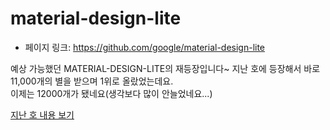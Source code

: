# material-design-lite

- 페이지 링크: https://github.com/google/material-design-lite

예상 가능했던 MATERIAL-DESIGN-LITE의 재등장입니다~
지난 호에 등장해서 바로 11,000개의 별을 받으며 1위로 올랐었는데요.  
이제는 12000개가 됐네요(생각보다 많이 안늘었네요...)

[지난 호 내용 보기](https://github.com/TeamSEGO/github-trend-kr/blob/master/019_201507-weekly/019-01-material-design-lite.md)

